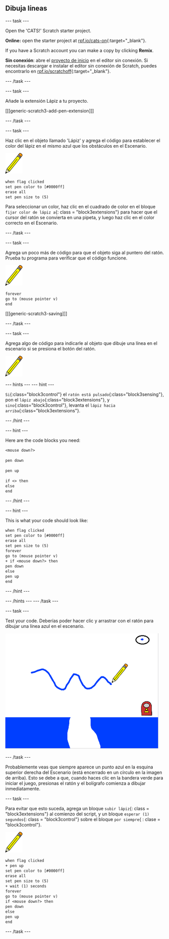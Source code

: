 ## Dibuja líneas

\--- task \---

Open the 'CATS!' Scratch starter project.

**Online:** open the starter project at [rpf.io/cats-on](http://rpf.io/cats-on){:target="_blank"}.

If you have a Scratch account you can make a copy by clicking **Remix**.

**Sin conexión**: abre el [proyecto de inicio](http://rpf.io/p/en/cats-go) en el editor sin conexión. Si necesitas descargar e instalar el editor sin conexión de Scratch, puedes encontrarlo en [rpf.io/scratchoff](http://rpf.io/scratchoff){:target="_blank"}.

\--- /task \---

\--- task \---

Añade la extensión Lápiz a tu proyecto.

[[[generic-scratch3-add-pen-extension]]]

\--- /task \---

\--- task \---

Haz clic en el objeto llamado 'Lápiz' y agrega el código para establecer el color del lápiz en el mismo azul que los obstáculos en el Escenario.

![Pen sprite](images/pen-sprite.png)

```blocks3
when flag clicked
set pen color to [#0000ff]
erase all
set pen size to (5)
```

Para seleccionar un color, haz clic en el cuadrado de color en el bloque `fijar color de lápiz a`{: class = "block3extensions"} para hacer que el cursor del ratón se convierta en una pipeta, y luego haz clic en el color correcto en el Escenario.

\--- /task \---

\--- task \---

Agrega un poco más de código para que el objeto siga al puntero del ratón. Prueba tu programa para verificar que el código funcione.

![Pen sprite](images/pen-sprite.png)

```blocks3
forever
go to (mouse pointer v)
end
```

[[[generic-scratch3-saving]]]

\--- /task \---

\--- task \---

Agrega algo de código para indicarle al objeto que dibuje una línea en el escenario si se presiona el botón del ratón.

![Pen sprite](images/pen-sprite.png)

\--- hints \--- \--- hint \---

`Si`{:class="block3control"} el `ratón está pulsado`{:class="block3sensing"}, pon el `lápiz abajo`{:class="block3extensions"}, y `sino`{:class="block3control"}, levanta el `lápiz hacia arriba`{:class="block3extensions"}.

\--- /hint \---

\--- hint \---

Here are the code blocks you need:

```blocks3
<mouse down?>

pen down

pen up

if <> then
else
end
```

\--- /hint \---

\--- hint \---

This is what your code should look like:

```blocks3
when flag clicked
set pen color to [#0000ff]
erase all
set pen size to (5)
forever
go to (mouse pointer v)
+ if <mouse down?> then
pen down
else
pen up
end
```

\--- /hint \---

\--- /hints \--- \--- /task \---

\--- task \---

Test your code. Deberías poder hacer clic y arrastrar con el ratón para dibujar una línea azul en el escenario.

![Draw a line](images/draw-a-line.png)

\--- /task \---

Probablemente veas que siempre aparece un punto azul en la esquina superior derecha del Escenario (está encerrado en un círculo en la imagen de arriba). Esto se debe a que, cuando haces clic en la bandera verde para iniciar el juego, presionas el ratón y el bolígrafo comienza a dibujar inmediatamente.

\--- task \---

Para evitar que esto suceda, agrega un bloque `subir lápiz`{: class = "block3extensions"} al comienzo del script, y un bloque `esperar (1) segundos`{: class = "block3control"} sobre el bloque `por siempre`{ : clase = "block3control"}.

![Pen sprite](images/pen-sprite.png)

```blocks3
when flag clicked
+ pen up
set pen color to [#0000ff]
erase all
set pen size to (5)
+ wait (1) seconds
forever
go to (mouse pointer v)
if <mouse down?> then
pen down
else
pen up
end
```

\--- /task \---